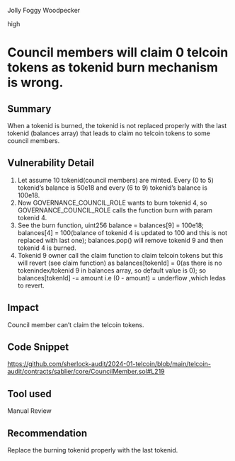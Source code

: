 Jolly Foggy Woodpecker

high

# Council members will claim 0 telcoin tokens as tokenid burn mechanism is wrong.

## Summary
When a tokenid is burned, the tokenid is not replaced properly with the last tokenid (balances array) that leads to claim no telcoin tokens to some council members.

## Vulnerability Detail
1. Let assume 10 tokenid(council members) are minted. Every (0 to 5) tokenid’s balance is 50e18 and every (6 to 9) tokenid’s balance is 100e18.
2. Now  GOVERNANCE_COUNCIL_ROLE wants to burn tokenid 4, so GOVERNANCE_COUNCIL_ROLE calls the function burn with param tokenid 4.
3. See the burn function, uint256 balance = balances[9] = 100e18;  balances[4] = 100(balance of tokenid 4 is updated to 100 and this is not replaced with last one); balances.pop() will remove tokenid 9 and then tokenid 4 is burned.
4. Tokenid  9 owner call the claim function to claim telcoin tokens but this will revert (see claim function) as  balances[tokenId] = 0(as there is no tokenindex/tokenid 9 in balances array, so default value is 0); so balances[tokenId] -= amount i.e (0 - amount) = underflow ,which ledas to revert.

## Impact
Council member can’t claim the telcoin tokens.

## Code Snippet
https://github.com/sherlock-audit/2024-01-telcoin/blob/main/telcoin-audit/contracts/sablier/core/CouncilMember.sol#L219
## Tool used

Manual Review

## Recommendation
Replace the burning tokenid properly with the last tokenid.